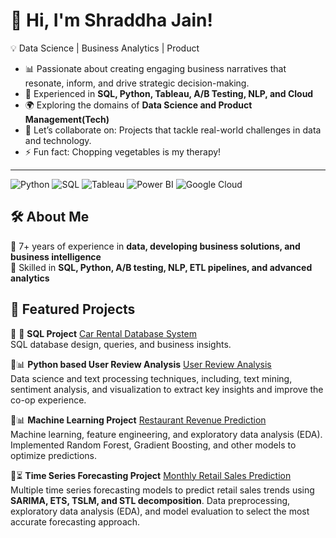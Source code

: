 # 👋 Hi, I'm Shraddha Jain!

  💡 Data Science | Business Analytics | Product
+ 📊 Passionate about creating engaging business narratives that resonate, inform, and drive strategic decision-making.
+ 🚀 Experienced in **SQL, Python, Tableau, A/B Testing, NLP, and Cloud**  
+ 🌍 Exploring the domains of **Data Science and Product Management(Tech)**
+ 👯 Let’s collaborate on: Projects that tackle real-world challenges in data and technology.
+ ⚡ Fun fact: Chopping vegetables is my therapy!

---
![Python](https://img.shields.io/badge/-Python-3776AB?style=flat&logo=python&logoColor=white)
![SQL](https://img.shields.io/badge/-SQL-CC2927?style=flat&logo=postgresql&logoColor=white)
![Tableau](https://img.shields.io/badge/-Tableau-E97627?style=flat&logo=tableau&logoColor=white)
![Power BI](https://img.shields.io/badge/-Power%20BI-F2C811?style=flat&logo=powerbi&logoColor=black)
![Google Cloud](https://img.shields.io/badge/-Google%20Cloud-4285F4?style=flat&logo=google-cloud&logoColor=white)

## 🛠 About Me
🔹 7+ years of experience in **data, developing business solutions, and business intelligence**  
🔹 Skilled in **SQL, Python, A/B testing, NLP, ETL pipelines, and advanced analytics**

<!-- 
## 📊 GitHub Stats
...loading
![Shraddha's GitHub Stats](https://github-readme-stats.vercel.app/api?username=your-github-username&show_icons=true&theme=dark)
![Top Languages](https://github-readme-stats.vercel.app/api/top-langs/?username=your-github-username&layout=compact&theme=dark)
-->


## 🚀 Featured Projects
🔹 💾 **SQL Project**
[Car Rental Database System](https://github.com/shraddhajn02/SQL-based-Car-Rental-Management-System)  
SQL database design, queries, and business insights.

🔹📊 **Python based User Review Analysis**
[User Review Analysis](https://github.com/shraddhajn02/User-Review-Analysis)  
Data science and text processing techniques, including, text mining, sentiment analysis, and visualization to extract key insights and improve the co-op experience.

🔹📊 **Machine Learning Project**
[Restaurant Revenue Prediction](https://github.com/YOUR_GITHUB_USERNAME/restaurant-revenue-prediction)  
Machine learning, feature engineering, and exploratory data analysis (EDA). Implemented Random Forest, Gradient Boosting, and other models to optimize predictions.

🔹⏳ **Time Series Forecasting Project**
[Monthly Retail Sales Prediction](https://github.com/shraddhajn02/Monthly-Retail-Sales-Prediction) <br>
Multiple time series forecasting models to predict retail sales trends using **SARIMA, ETS, TSLM, and STL decomposition**.
Data preprocessing, exploratory data analysis (EDA), and model evaluation to select the most accurate forecasting approach.

<!--
🔹 [**Customer Sentiment Analysis**](https://github.com/your-repo) – NLP analysis on 20,000+ reviews for consumer insights  
🔹 [**Risk & Coverage Optimization**](https://github.com/your-repo) – Clustering & geospatial analysis for insurance risk assessment  
🔹 [**Revenue & Churn Prediction**](https://github.com/your-repo) – Machine learning model improving churn prediction accuracy by 40%  
🔹 [**UberEats Data Visualization**](https://github.com/your-repo) – Tableau dashboards analyzing 10,000+ user reviews  
-->
